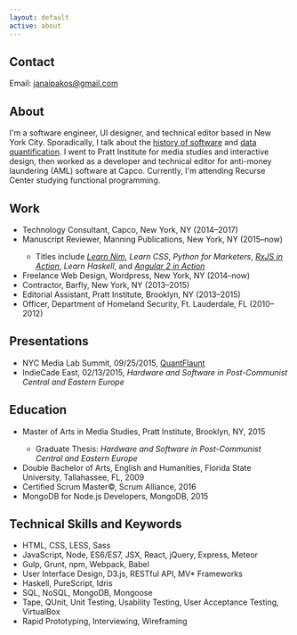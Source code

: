 ```yaml
---
layout: default
active: about
---
```

<div class="page-section short">
    <div class="container flex">
        <div class="column-main tile">
            <div>
<section>
        <h1>Contact</h1>
        <div>
       <p>Email: <a href="mailto:janaipakos@gmail.com" class="link" title="Open email window">janaipakos@gmail.com</a><p>
<div>
<h1>About</h1>
    <p>I'm a software engineer, UI designer, and technical editor based in New York City. Sporadically, I talk about the <a class="link" href="http://sched.co/2AhK">history of software</a> and <a class="link" href="https://medium.com/@justinhendrix/previewing-nyc-media-lab-s-annual-summit-demo-session-ce5169df964e#.ds4ygjp8o">data quantification</a>. I went to Pratt Institute for media studies and interactive design, then worked as a developer and technical editor for anti-money laundering (AML) software at Capco. Currently, I'm attending Recurse Center studying functional programming.</p>
    <div>

<h1>Work</h1>
    <ul>
        <li>Technology Consultant, Capco, New York, NY (2014–2017)</li>
        <li>Manuscript Reviewer, Manning Publications, New York, NY (2015–now)</li>
            <ul>
                <li>Titles include <em><a class="link"  href='https://www.manning.com/books/nim-in-action'>Learn Nim</a></em>, <em>Learn CSS</em>,  <em>Python for Marketers</em>, <em><a class="link"  href='https://www.manning.com/books/rxjs-in-action'>RxJS in Action</a></em>, <em>Learn Haskell</em>, and <em><a class="link"  href='https://www.manning.com/books/angular-2-in-action'>Angular 2 in Action</a></em></li>
            </ul>
        <li>Freelance Web Design, Wordpress, New York, NY (2014–now)</li>
            <li>Contractor, Barfly, New York, NY (2013–2015)</li>
        <li>Editorial Assistant, Pratt Institute, Brooklyn, NY (2013–2015)</li>
        <li>Officer, Department of Homeland Security, Ft. Lauderdale, FL (2010–2012)</li>
    </ul>

<h1>Presentations</h1>
    <ul>
        <li>NYC Media Lab Summit, 09/25/2015, <a class="link"  href='https://jamesanaipakos.com/quantflaunt'>QuantFlaunt</a></li>
        <li>IndieCade East, 02/13/2015, <em>Hardware and Software in Post-Communist Central and Eastern Europe</em></li>
    </ul>

<h1>Education</h1>
    <ul>
        <li>Master of Arts in Media Studies, Pratt Institute, Brooklyn, NY, 2015</li>
        <ul><li>Graduate Thesis: <em>Hardware and Software in Post-Communist Central and Eastern Europe</em></li></ul>
        <li>Double Bachelor of Arts, English and Humanities, Florida State University, Tallahassee, FL, 2009</li>
         <li>Certified Scrum Master©, Scrum Alliance, 2016</li>
        <li>MongoDB for Node.js Developers, MongoDB, 2015</li>
    </ul>

<h1>Technical Skills and Keywords</h1>
    <ul>
        <li>HTML, CSS, LESS, Sass</li>
        <li>JavaScript, Node, ES6/ES7, JSX, React, jQuery, Express, Meteor</li>
        <li>Gulp, Grunt, npm, Webpack, Babel</li>       
        <li>User Interface Design, D3.js, RESTful API, MV* Frameworks</li>
        <li>Haskell, PureScript, Idris</li>
        <li>SQL, NoSQL, MongoDB, Mongoose</li>
        <li>Tape, QUnit, Unit Testing, Usability Testing, User Acceptance Testing, VirtualBox</li>
        <li>Rapid Prototyping, Interviewing, Wireframing</li>
    </ul>
</div>

